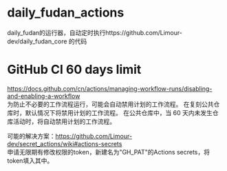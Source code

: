 # daily_fudan_actions
daily_fudan的运行器，自动定时执行https://github.com/Limour-dev/daily_fudan_core 的代码
# GitHub CI 60 days limit
https://docs.github.com/cn/actions/managing-workflow-runs/disabling-and-enabling-a-workflow  
为防止不必要的工作流程运行，可能会自动禁用计划的工作流程。 在复刻公共仓库时，默认情况下将禁用计划的工作流程。 在公共仓库中，当 60 天内未发生仓库活动时，将自动禁用计划的工作流程。  

可能的解决方案：https://github.com/Limour-dev/secret_actions/wiki#actions-secrets  
申请无限期有修改权限的token，新建名为"GH_PAT"的Actions secrets，将token填入其中。
